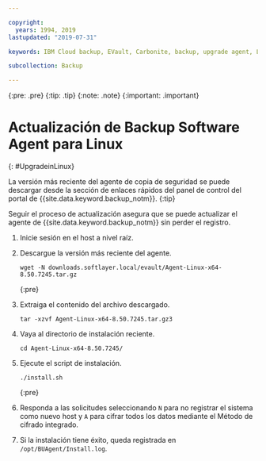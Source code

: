 ```yaml
---

copyright:
  years: 1994, 2019
lastupdated: "2019-07-31"

keywords: IBM Cloud backup, EVault, Carbonite, backup, upgrade agent, Linux

subcollection: Backup

---
```

{:pre: .pre}
{:tip: .tip}
{:note: .note}
{:important: .important}

# Actualización de Backup Software Agent para Linux
{: #UpgradeinLinux}

La versión más reciente del agente de copia de seguridad se puede descargar desde la sección de enlaces rápidos del panel de control del portal de {{site.data.keyword.backup_notm}}.
{:tip}

Seguir el proceso de actualización asegura que se puede actualizar el agente de {{site.data.keyword.backup_notm}} sin perder el registro.

1. Inicie sesión en el host a nivel raíz.
2. Descargue la versión más reciente del agente.
   ```
   wget -N downloads.softlayer.local/evault/Agent-Linux-x64-8.50.7245.tar.gz
   ```
   {:pre}

3. Extraiga el contenido del archivo descargado.

   ```
   tar -xzvf Agent-Linux-x64-8.50.7245.tar.gz3
   ```
4. Vaya al directorio de instalación reciente.
   ```
   cd Agent-Linux-x64-8.50.7245/
   ```

5. Ejecute el script de instalación.
   ```
   ./install.sh
   ```
   {:pre}

6. Responda a las solicitudes seleccionando `N` para no registrar el sistema como nuevo host y `A` para cifrar todos los datos mediante el Método de cifrado integrado.

7. Si la instalación tiene éxito, queda registrada en `/opt/BUAgent/Install.log`.

